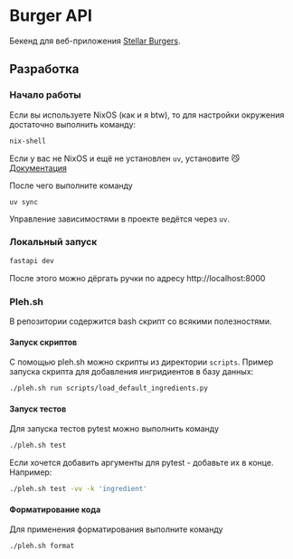 # Burger API

Бекенд для веб-приложения [Stellar Burgers](https://github.com/matthewrv/react-burger).

## Разработка

### Начало работы

Если вы используете NixOS (как и я btw), то для настройки окружения достаточно выполнить команду:

```bash
nix-shell
```

Если у вас не NixOS и ещё не установлен `uv`, установите 😼 [Документация](https://docs.astral.sh/uv/#installation)

После чего выполните команду

```
uv sync
```

Управление зависимостями в проекте ведётся через `uv`.

### Локальный запуск

```bash
fastapi dev
```

После этого можно дёргать ручки по адресу http://localhost:8000

### Pleh.sh

В репозитории содержится bash скрипт со всякими полезностями.

#### Запуск скриптов

С помощью pleh.sh можно скрипты из директории `scripts`. Пример запуска
скрипта для добавления ингридиентов в базу данных:

```bash
./pleh.sh run scripts/load_default_ingredients.py
```

#### Запуск тестов

Для запуска тестов pytest можно выполнить команду

```bash
./pleh.sh test
```

Если хочется добавить аргументы для pytest - добавьте их в конце. Например:

```bash
./pleh.sh test -vv -k 'ingredient'
```

#### Форматирование кода

Для применения форматирования выполните команду

```bash
./pleh.sh format
```
